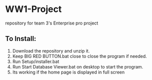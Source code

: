 # WW1-Project
repository for team 3's Enterprise pro project

## To Install:
1. Download the repository and unzip it.
2. Keep BIG RED BUTTON.bat close to close the program if needed.
3. Run Setup/installer.bat
4. Run Start Database Viewer.bat on desktop to start the program.
5. Its working if the home page is displayed in full screen
